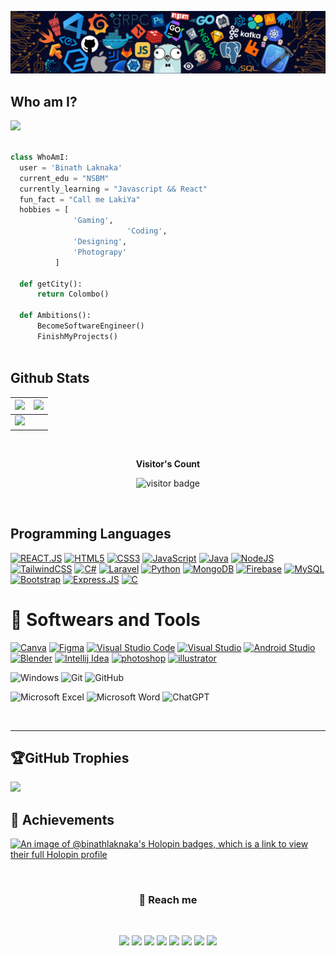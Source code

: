 ![Github Banner](https://github.com/Jaydeep-Yadav/Jaydeep-Yadav/blob/main/banner.png)

## Who am I?

<img src="https://readme-typing-svg.herokuapp.com?font=Architects+Daughter&color=22EBF7&size=25&center=false&lines=hey!+its+Binath+Laknaka;Full+stack+web+developer...;UI+/+UX+Enthusiast...;Active+Open+Source+Contributor..."/>

<div align item='left'>

  
  ```python

  class WhoAmI:
    user = 'Binath Laknaka'
	current_edu = "NSBM"
    currently_learning = "Javascript && React"
    fun_fact = "Call me LakiYa"
	hobbies = [
				'Gaming',
                        	'Coding',
			 	'Designing',
				'Photograpy'
			]
	
	def getCity():
		return Colombo()
	
	def Ambitions():
		BecomeSoftwareEngineer()
		FinishMyProjects()
	
 ```
</div>



## Github Stats

<img src="https://github-readme-stats.vercel.app/api?username=binathlaknaka&&show_icons=true&count_private=true&theme=github_dark">|<img src="https://github-readme-streak-stats.herokuapp.com/?user=binathlaknaka&theme=blueberry_duo"/>
|---|---|
<img src="https://github-readme-stats.vercel.app/api/top-langs/?username=binathlaknaka&layout=compact&theme=github_dark"/>|

</br>
<p align="center"><b>Visitor's Count</b></p>
<p align="center"><img src="https://profile-counter.glitch.me/%7Bbinathlaknaka%7D/count.svg" alt="visitor badge"/></p></br>

## Programming Languages

<a href="https://"><img src="https://img.shields.io/static/v1?label=&message=REACT.JS&color=%2361DAFB&style=for-the-badge&logo=react&logoColor=grey" alt="REACT.JS"></a>
<a href="https://"><img src="https://img.shields.io/badge/html5-%23E34F26.svg?style=for-the-badge&logo=html5&logoColor=white" alt="HTML5"></a>
<a href="https://"><img src="https://img.shields.io/badge/css3-%231572B6.svg?style=for-the-badge&logo=css3&logoColor=white" alt="CSS3"></a>
<a href="https://"><img src="https://img.shields.io/badge/javascript-%23323330.svg?style=for-the-badge&logo=javascript&logoColor=%23F7DF1E" alt="JavaScript"></a>
<a href="https://"><img src="https://img.shields.io/badge/java-%23ED8B00.svg?style=for-the-badge&logo=openjdk&logoColor=white" alt="Java"></a>
<a href="https://"><img src="https://img.shields.io/badge/node.js-6DA55F?style=for-the-badge&logo=node.js&logoColor=white" alt="NodeJS"></a>
<a href="https://"><img src="https://img.shields.io/badge/tailwindcss-%2338B2AC.svg?style=for-the-badge&logo=tailwind-css&logoColor=white" alt="TailwindCSS"></a>
<a href="https://"><img src="https://img.shields.io/badge/c%23-%23239120.svg?style=for-the-badge&logo=c-sharp&logoColor=white" alt="C#"></a>
<a href="https://"><img src="https://img.shields.io/badge/laravel-%23FF2D20.svg?style=for-the-badge&logo=laravel&logoColor=white" alt="Laravel"></a>
<a href="https://"><img src="https://img.shields.io/badge/Python-3776AB?style=for-the-badge&logo=python&logoColor=white" alt="Python"></a>
<a href="https://"><img src="https://img.shields.io/badge/MongoDB-%234ea94b.svg?style=for-the-badge&logo=mongodb&logoColor=white" alt="MongoDB"></a>
<a href="https://"><img src="https://img.shields.io/badge/Firebase-039BE5?style=for-the-badge&logo=Firebase&logoColor=white" alt="Firebase"></a>
<a href="https://"><img src="https://img.shields.io/badge/mysql-%2300f.svg?style=for-the-badge&logo=mysql&logoColor=white" alt="MySQL"></a>
<a href="https://"><img src="https://img.shields.io/badge/bootstrap-%23563D7C.svg?style=for-the-badge&logo=bootstrap&logoColor=white" alt="Bootstrap"></a>
<a href="https://"><img src="https://img.shields.io/badge/express.js-%23404d59.svg?style=for-the-badge&logo=express&logoColor=%2361DAFB" alt="Express.JS"></a>
<a href="https://"><img src="https://img.shields.io/badge/C-00599C?style=for-the-badge&logo=c&logoColor=white" alt="C"></a>
</br>

# 🦾 Softwears and Tools

<a href="https://"><img src="https://img.shields.io/badge/Canva-%2300C4CC.svg?style=for-the-badge&logo=Canva&logoColor=white" alt="Canva"></a>
<a href="https://"><img src="https://img.shields.io/badge/figma-%23F24E1E.svg?style=for-the-badge&logo=figma&logoColor=white" alt="Figma"></a>
<a href="https://"><img src="https://img.shields.io/badge/Visual%20Studio%20Code-0078d7.svg?style=for-the-badge&logo=visual-studio-code&logoColor=white" alt="Visual Studio Code"></a>
<a href="https://"><img src="https://img.shields.io/badge/Visual%20Studio-5C2D91.svg?style=for-the-badge&logo=visual-studio&logoColor=white" alt="Visual Studio"></a>
<a href="https://"><img src="https://img.shields.io/badge/Android%20Studio-3DDC84.svg?style=for-the-badge&logo=android-studio&logoColor=white" alt="Android Studio"></a>
<a href="https://"><img src="https://img.shields.io/badge/blender-%23F5792A.svg?style=for-the-badge&logo=blender&logoColor=white" alt="Blender"></a>
<a href="https://"><img src="https://img.shields.io/badge/IntelliJ_IDEA-000000.svg?style=for-the-badge&logo=intellij-idea&logoColor=white" alt="Intellij Idea"></a>
<a href="https://"><img src="https://img.shields.io/badge/adobe%20photoshop-%2331A8FF.svg?style=for-the-badge&logo=adobe%20photoshop&logoColor=white" alt = "photoshop" /></a>
<a href="https://"><img src="https://img.shields.io/badge/adobe%20illustrator-%23FF9A00.svg?style=for-the-badge&logo=adobe%20illustrator&logoColor=white" alt = "illustrator" /></a>
</br>

![Windows](https://img.shields.io/badge/Windows-0078D6?style=for-the-badge&logo=windows&logoColor=white)
![Git](https://img.shields.io/badge/git-%23F05033.svg?style=for-the-badge&logo=git&logoColor=white)
![GitHub](https://img.shields.io/badge/github-%23121011.svg?style=for-the-badge&logo=github&logoColor=white)

![Microsoft Excel](https://img.shields.io/badge/Microsoft_Excel-217346?style=for-the-badge&logo=microsoft-excel&logoColor=white)
![Microsoft Word](https://img.shields.io/badge/Microsoft_Word-2B579A?style=for-the-badge&logo=microsoft-word&logoColor=white)
![ChatGPT](https://img.shields.io/badge/chatGPT-74aa9c?style=for-the-badge&logo=openai&logoColor=white)

</br>

---

## 🏆GitHub Trophies
![](https://github-profile-trophy.vercel.app/?username=binathlaknaka&theme=tokyonight&no-frame=false&no-bg=false&margin-w=4)
</br>

## 🏅 Achievements
[![An image of @binathlaknaka's Holopin badges, which is a link to view their full Holopin profile](https://holopin.me/binathlaknaka)](https://holopin.io/@binathlaknaka)

</br>

<h3 align="center">📱 Reach me</h3><br>
<p align="center">
	<a href="https://www.linkedin.com/in/binath-laknaka-kalansooriya-0b8247244/"><img src="https://img.shields.io/badge/linkedin-0077B5.svg?style=for-the-badge&logo=linkedin&logoColor=ffffff"/></a>
	<a href=""><img src="https://img.shields.io/badge/portfolio-%23.svg?&style=for-the-badge&logo=&logoColor=white%22"/></a>
	<a href="https://www.facebook.com/share/FuQU8AdBCJzzh7W5/"><img src="https://img.shields.io/badge/facebook-1b74e4.svg?style=for-the-badge&logo=facebook&logoColor=ffffff"/></a>
	<a href="mailto:binathlaknaka@gmail.com?subject=[GitHub]%20🔥%20profile%20contact&body=Hello"><img src="https://img.shields.io/badge/e‑mail-D14836.svg?style=for-the-badge&logo=GMail&logoColor=ffffff"></a>
	<a href="https://www.instagram.com/_laki_x_a/profilecard/?igsh=cmFwZjRhamxsdTZy"><img src="https://img.shields.io/badge/instagram-%23000000.svg?&style=for-the-badge&logo=instagram&logoColor=white"/></a>
	<a href="https://www.youtube.com/@lakiya_valo"><img src="https://img.shields.io/badge/youtube-e00101.svg?style=for-the-badge&logo=youtube&logoColor=ffffff"/></a>
	<a href="https://x.com/BinathLaknaka?t=V1QGsXvBICktskxdwoMV7g&s=08"><img src="https://img.shields.io/badge/twitter-%231DA1F2.svg?&style=for-the-badge&logo=twitter&logoColor=white"/></a>
	<a href="https://medium.com/@binalakiya.11"><img src="https://img.shields.io/badge/medium-%2312100E.svg?&style=for-the-badge&logo=medium&logoColor=white"/></a>
</p>
</br></br>
